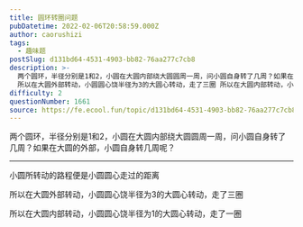 ```yaml
---
title: 圆环转圈问题
pubDatetime: 2022-02-06T20:58:59.000Z
author: caorushizi
tags:
  - 趣味题
postSlug: d131bd64-4531-4903-bb82-76aa277c7cb8
description: >-
  两个圆环，半径分别是1和2，小圆在大圆内部绕大圆圆周一周，问小圆自身转了几周？如果在大圆的外部，小圆自身转几周呢？ 小圆所转动的路程便是小圆圆心走过的距离
  所以在大圆外部转动，小圆圆心饶半径为3的大圆心转动，走了三圈 所以在大圆内部转动，小圆圆心饶半径为1的大圆心转动，走了一圈 
difficulty: 2
questionNumber: 1661
source: https://fe.ecool.fun/topic/d131bd64-4531-4903-bb82-76aa277c7cb8
---
```


两个圆环，半径分别是1和2，小圆在大圆内部绕大圆圆周一周，问小圆自身转了几周？如果在大圆的外部，小圆自身转几周呢？


---

小圆所转动的路程便是小圆圆心走过的距离

所以在大圆外部转动，小圆圆心饶半径为3的大圆心转动，走了三圈

所以在大圆内部转动，小圆圆心饶半径为1的大圆心转动，走了一圈
